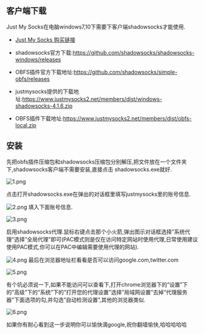 ## **客户端下载**

Just My Socks在电脑windows7,10下需要下客户端shadowsocks才能使用.

- [Just My Socks 购买链接 ](https://justmysocks.net/members/aff.php?aff=10673)

- shadowsocks官方下载:https://github.com/shadowsocks/shadowsocks-windows/releases
- OBFS插件官方下载地址:https://github.com/shadowsocks/simple-obfs/releases
- justmysocks提供的下载地址:https://www.justmysocks2.net/members/dist/windows-shadowsocks-4.1.6.zip
- OBFS插件下载地址:https://www.justmysocks2.net/members/dist/obfs-local.zip

## **安装**

先把obfs插件压缩包和shadowsocks压缩包分别解压,把文件放在一个文件夹下,shadowsocks客户端不需要安装,直接点击 shadowsocks.exe就好.

![1.png][1]

点击打开shadowsocks.exe在弹出的对话框里填写justmysocks里的账号信息.

![2.png][2]
填入下面账号信息.

![3.png][3]

启用shadowsocks代理.鼠标右键点击那个小火箭,弹出图示对话框选择”系统代理”选择”全局代理”即可(PAC模式则是仅在访问特定网站时使用代理,日常使用建议使用PAC模式,你可以在PAC中编辑需要使用代理的网站).

![4.png][4]
最后在浏览器地址栏看看是否可以访问google.com,twitter.com

![5.png][5]

有个坑必须说一下,如果不能访问可以查看下,打开chrome浏览器下的”设置”下的”高级”下的”系统”下的”打开您的代理设置”选择”局域网设置”去掉”代理服务器”下面选项的勾,并勾选”自动检测设置”,其他的浏览器类似.

![6.png][6]

如果你有耐心看到这一步说明你可以愉快滴google,祝你翻墙愉快,哈哈哈哈哈

[1]: /static/img/shadowsocks使用obfs混淆插件教程/1.png
[2]: /static/img/shadowsocks使用obfs混淆插件教程/2.png
[3]: /static/img/shadowsocks使用obfs混淆插件教程/3.png
[4]: /static/img/shadowsocks使用obfs混淆插件教程/4.png
[5]: /static/img/shadowsocks使用obfs混淆插件教程/5.png
[6]: /static/img/shadowsocks使用obfs混淆插件教程/6.png